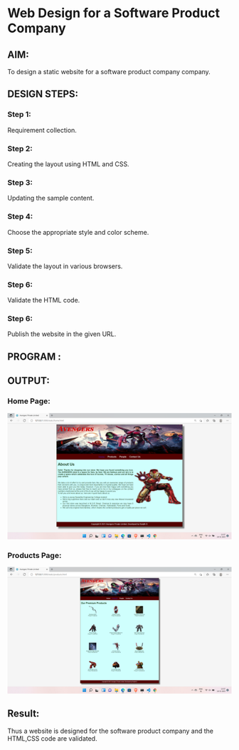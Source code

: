 # Web Design for a Software Product Company

## AIM:

To design a static website for a software product company company.

## DESIGN STEPS:

### Step 1:

Requirement collection.

### Step 2:

Creating the layout using HTML and CSS.

### Step 3:

Updating the sample content.

### Step 4:

Choose the appropriate style and color scheme.

### Step 5:

Validate the layout in various browsers.

### Step 6:

Validate the HTML code.

### Step 6:

Publish the website in the given URL.

## PROGRAM :

## OUTPUT:

### Home Page:

![Home](https://github.com/RanjithD18/productcompanywebsite/blob/main/Screenshot%20(34).png?raw=true)

### Products Page:
![products](https://github.com/RanjithD18/productcompanywebsite/blob/main/Screenshot%20(35).png?raw=true)
## Result:

Thus a website is designed for the software product company and the HTML,CSS code are validated.
